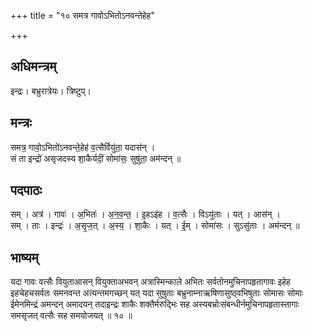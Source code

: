 +++
title = "१० समत्र गावोऽभितोऽनवन्तेहेह"

+++
## अधिमन्त्रम्
इन्द्रः। बभ्रुरात्रेयः। त्रिष्टुप्।

## मन्त्रः
समत्र॒ गावो॒ऽभितो॑ऽनवन्ते॒हेह॑ व॒त्सैर्वियु॑ता॒ यदास॑न् ।  
सं ता इन्द्रो॑ असृजदस्य शा॒कैर्यदीं॒ सोमा॑सः॒ सुषु॑ता॒ अम॑न्दन् ॥

## पदपाठः
सम् । अत्र॑ । गावः॑ । अ॒भितः॑ । अ॒न॒व॒न्त॒ । इ॒हऽइ॑ह । व॒त्सैः । विऽयु॑ताः । यत् । आस॑न् ।  
सम् । ताः । इन्द्रः॑ । अ॒सृ॒ज॒त् । अ॒स्य॒ । शा॒कैः । यत् । ई॒म् । सोमा॑सः । सुऽसु॑ताः । अम॑न्दन् ॥

## भाष्यम्
यदा गावः वत्सैः वियुताआसन् वियुक्ताअभवन् अत्रास्मिन्काले अभितः सर्वतोनमुचिनापहृतागावः इहेह इहचेहचसर्वतः समनवन्त अत्यन्तमगच्छन् यत् यदा सुषुताः बभ्रुनाम्नाऋषिणासुष्ठ्वभिषुताः सोमासः सोमाः ईमेनमिन्द्रं अमन्दन् अमादयन् तदाइन्द्रः शाकैः शक्तैर्मरुद्भिः सह अस्यबभ्रोःसंबन्धीर्नमुचिनापहृतास्तागाः समसृजत् वत्सैः सह समयोजयत् ॥ १० ॥